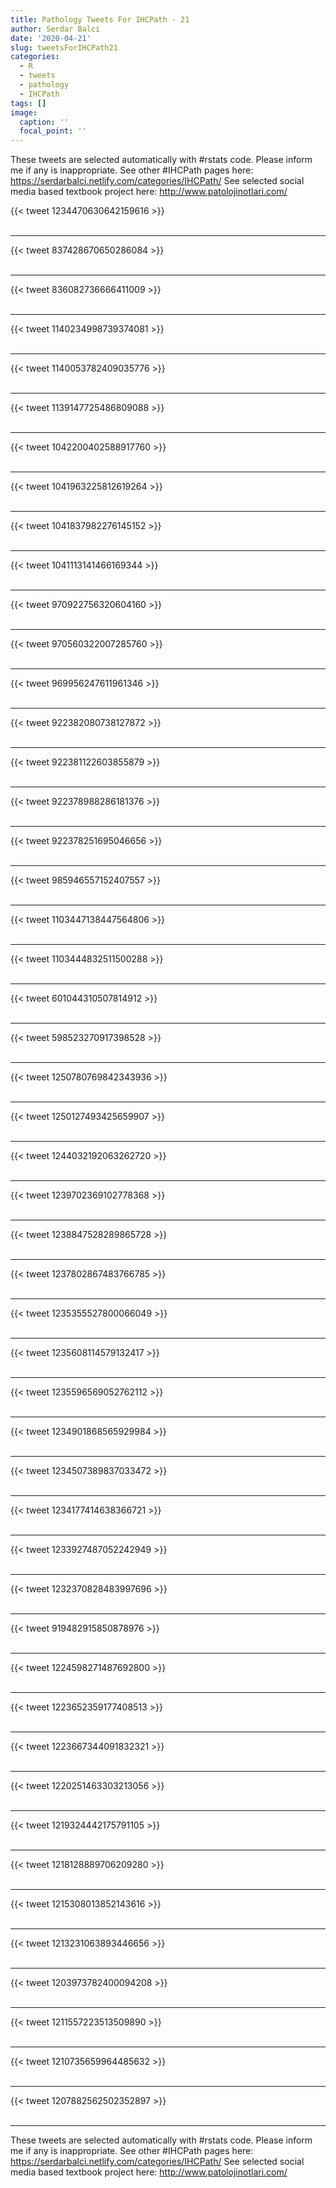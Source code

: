```yaml
---
title: Pathology Tweets For IHCPath - 21
author: Serdar Balci
date: '2020-04-21'
slug: tweetsForIHCPath21
categories:
  - R
  - tweets
  - pathology
  - IHCPath
tags: []
image:
  caption: ''
  focal_point: ''
---
```



These tweets are selected automatically with #rstats code. Please inform me if any is inappropriate.
See other #IHCPath pages here: https://serdarbalci.netlify.com/categories/IHCPath/ 
See selected social media based textbook project here: http://www.patolojinotlari.com/

{{< tweet 1234470630642159616 >}}
<br>
<br>
<hr>
{{< tweet 837428670650286084 >}}
<br>
<br>
<hr>
{{< tweet 836082736666411009 >}}
<br>
<br>
<hr>
{{< tweet 1140234998739374081 >}}
<br>
<br>
<hr>
{{< tweet 1140053782409035776 >}}
<br>
<br>
<hr>
{{< tweet 1139147725486809088 >}}
<br>
<br>
<hr>
{{< tweet 1042200402588917760 >}}
<br>
<br>
<hr>
{{< tweet 1041963225812619264 >}}
<br>
<br>
<hr>
{{< tweet 1041837982276145152 >}}
<br>
<br>
<hr>
{{< tweet 1041113141466169344 >}}
<br>
<br>
<hr>
{{< tweet 970922756320604160 >}}
<br>
<br>
<hr>
{{< tweet 970560322007285760 >}}
<br>
<br>
<hr>
{{< tweet 969956247611961346 >}}
<br>
<br>
<hr>
{{< tweet 922382080738127872 >}}
<br>
<br>
<hr>
{{< tweet 922381122603855879 >}}
<br>
<br>
<hr>
{{< tweet 922378988286181376 >}}
<br>
<br>
<hr>
{{< tweet 922378251695046656 >}}
<br>
<br>
<hr>
{{< tweet 985946557152407557 >}}
<br>
<br>
<hr>
{{< tweet 1103447138447564806 >}}
<br>
<br>
<hr>
{{< tweet 1103444832511500288 >}}
<br>
<br>
<hr>
{{< tweet 601044310507814912 >}}
<br>
<br>
<hr>
{{< tweet 598523270917398528 >}}
<br>
<br>
<hr>
{{< tweet 1250780769842343936 >}}
<br>
<br>
<hr>
{{< tweet 1250127493425659907 >}}
<br>
<br>
<hr>
{{< tweet 1244032192063262720 >}}
<br>
<br>
<hr>
{{< tweet 1239702369102778368 >}}
<br>
<br>
<hr>
{{< tweet 1238847528289865728 >}}
<br>
<br>
<hr>
{{< tweet 1237802867483766785 >}}
<br>
<br>
<hr>
{{< tweet 1235355527800066049 >}}
<br>
<br>
<hr>
{{< tweet 1235608114579132417 >}}
<br>
<br>
<hr>
{{< tweet 1235596569052762112 >}}
<br>
<br>
<hr>
{{< tweet 1234901868565929984 >}}
<br>
<br>
<hr>
{{< tweet 1234507389837033472 >}}
<br>
<br>
<hr>
{{< tweet 1234177414638366721 >}}
<br>
<br>
<hr>
{{< tweet 1233927487052242949 >}}
<br>
<br>
<hr>
{{< tweet 1232370828483997696 >}}
<br>
<br>
<hr>
{{< tweet 919482915850878976 >}}
<br>
<br>
<hr>
{{< tweet 1224598271487692800 >}}
<br>
<br>
<hr>
{{< tweet 1223652359177408513 >}}
<br>
<br>
<hr>
{{< tweet 1223667344091832321 >}}
<br>
<br>
<hr>
{{< tweet 1220251463303213056 >}}
<br>
<br>
<hr>
{{< tweet 1219324442175791105 >}}
<br>
<br>
<hr>
{{< tweet 1218128889706209280 >}}
<br>
<br>
<hr>
{{< tweet 1215308013852143616 >}}
<br>
<br>
<hr>
{{< tweet 1213231063893446656 >}}
<br>
<br>
<hr>
{{< tweet 1203973782400094208 >}}
<br>
<br>
<hr>
{{< tweet 1211557223513509890 >}}
<br>
<br>
<hr>
{{< tweet 1210735659964485632 >}}
<br>
<br>
<hr>
{{< tweet 1207882562502352897 >}}
<br>
<br>
<hr>


These tweets are selected automatically with #rstats code. Please inform me if any is inappropriate.
See other #IHCPath pages here: https://serdarbalci.netlify.com/categories/IHCPath/ 
See selected social media based textbook project here: http://www.patolojinotlari.com/
